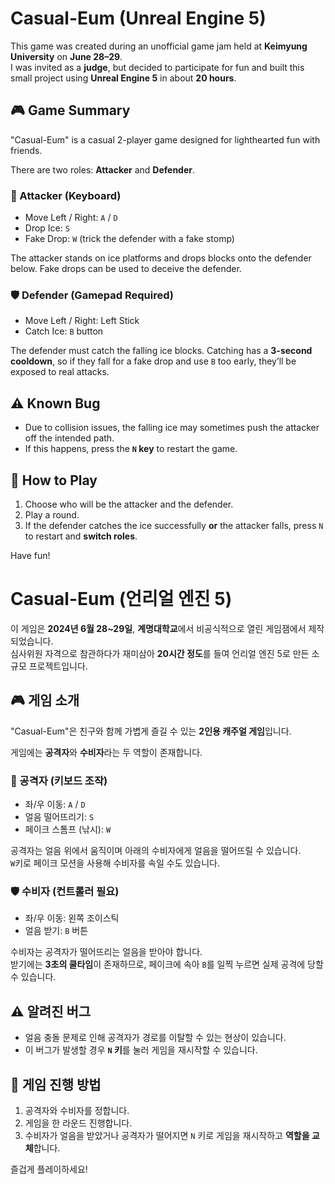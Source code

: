 # Casual-Eum (Unreal Engine 5)

This game was created during an unofficial game jam held at **Keimyung University** on **June 28–29**.  
I was invited as a **judge**, but decided to participate for fun and built this small project using **Unreal Engine 5** in about **20 hours**.

## 🎮 Game Summary

"Casual-Eum" is a casual 2-player game designed for lighthearted fun with friends.

There are two roles: **Attacker** and **Defender**.

### 🧊 Attacker (Keyboard)

- Move Left / Right: `A` / `D`
- Drop Ice: `S`
- Fake Drop: `W` (trick the defender with a fake stomp)

The attacker stands on ice platforms and drops blocks onto the defender below. Fake drops can be used to deceive the defender.

### 🛡️ Defender (Gamepad Required)

- Move Left / Right: Left Stick
- Catch Ice: `B` button

The defender must catch the falling ice blocks. Catching has a **3-second cooldown**, so if they fall for a fake drop and use `B` too early, they’ll be exposed to real attacks.

## ⚠️ Known Bug

- Due to collision issues, the falling ice may sometimes push the attacker off the intended path.
- If this happens, press the **`N` key** to restart the game.

## 🔁 How to Play

1. Choose who will be the attacker and the defender.
2. Play a round.
3. If the defender catches the ice successfully **or** the attacker falls, press `N` to restart and **switch roles**.

Have fun!





# Casual-Eum (언리얼 엔진 5)

이 게임은 **2024년 6월 28~29일**, **계명대학교**에서 비공식적으로 열린 게임잼에서 제작되었습니다.  
심사위원 자격으로 참관하다가 재미삼아 **20시간 정도**를 들여 언리얼 엔진 5로 만든 소규모 프로젝트입니다.

## 🎮 게임 소개

"Casual-Eum"은 친구와 함께 가볍게 즐길 수 있는 **2인용 캐주얼 게임**입니다.

게임에는 **공격자**와 **수비자**라는 두 역할이 존재합니다.

### 🧊 공격자 (키보드 조작)

- 좌/우 이동: `A` / `D`
- 얼음 떨어뜨리기: `S`
- 페이크 스톰프 (낚시): `W`

공격자는 얼음 위에서 움직이며 아래의 수비자에게 얼음을 떨어뜨릴 수 있습니다.  
`W`키로 페이크 모션을 사용해 수비자를 속일 수도 있습니다.

### 🛡️ 수비자 (컨트롤러 필요)

- 좌/우 이동: 왼쪽 조이스틱
- 얼음 받기: `B` 버튼

수비자는 공격자가 떨어뜨리는 얼음을 받아야 합니다.  
받기에는 **3초의 쿨타임**이 존재하므로, 페이크에 속아 `B`를 일찍 누르면 실제 공격에 당할 수 있습니다.

## ⚠️ 알려진 버그

- 얼음 충돌 문제로 인해 공격자가 경로를 이탈할 수 있는 현상이 있습니다.
- 이 버그가 발생할 경우 **`N` 키**를 눌러 게임을 재시작할 수 있습니다.

## 🔁 게임 진행 방법

1. 공격자와 수비자를 정합니다.
2. 게임을 한 라운드 진행합니다.
3. 수비자가 얼음을 받았거나 공격자가 떨어지면 `N` 키로 게임을 재시작하고 **역할을 교체**합니다.

즐겁게 플레이하세요!

